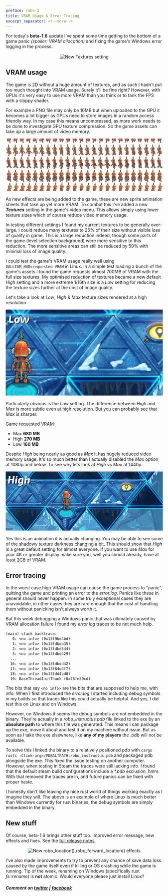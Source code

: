 ```yaml
---
preface: robo-2
title: VRAM Usage & Error Tracing
excerpt_separator: <!--more-->
---
```


For today's **beta-1.6** update I've spent some time getting to the bottom of a game panic _(spoiler: VRAM allocation)_ and fixing the game's Windows error logging in the process.

<p align="center">
  <img align="center"
  src="https://user-images.githubusercontent.com/2331607/55616270-57ff5c80-5789-11e9-9f2e-6cb20b6a38fb.jpg"
  title="New Textures setting" />
</p>

<!--more-->
## VRAM usage
The game is 2D without a huge amount of textures, and as such I hadn't put too much thought into VRAM usage. Surely it'll be fine right? However, with GPUs it's very easy to use more VRAM than you think or to tank the FPS with a sloppy shader.

For example a PNG file may only be 10MB but when uploaded to the GPU it becomes a lot bigger as GPUs need to store images in a random access friendly way. In my case this means uncompressed, as more work needs to be done to investigate GPU texture compression. So the game assets can take up a large amount of video memory.

![](/assets/2019-04-05/robo-walk.png)

As new effects are being added to the game, these are new sprite animation sheets that take up yet more VRAM. To combat this I've added a new ***Textures*** setting in the game's video menu. This allows simply using lower texture sizes which of course reduce video memory usage.

In testing different settings I found my current textures to be generally over-large. I could reduce many textures to 25% of their size without visible loss of quality in game. This is a large reduction indeed, though some parts of the game (level selection background) were more sensitive to this reduction. The more sensitive areas can still be reduced by 50% with minimal loss of image quality.

I could test the game's VRAM usage really well using `GALLIUM_HUD=requested-VRAM` in Linux. In a simple test loading a bunch of the game's assets I found the game requests almost 700MB of VRAM with the full size textures. My optimised reduction of textures became a new default _High_ setting and a more extreme 1/16th size is a _Low_ setting for reducing the texture sizes further at the cost of image quality.

Let's take a look at _Low_, _High_ & _Max_ texture sizes rendered at a high resolution.

![](/assets/2019-04-05/all.webp)

Particularly obvious is the _Low_ setting. The difference between _High_ and _Max_ is more subtle even at high resolution. But you can probably see that _Max_ is sharper.

Game requested VRAM:
* Max **680 MB**
* High **270 MB**
* Low **160 MB**

Despite _High_ being nearly as good as _Max_ it has hugely reduced video memory usage. It's so much better than I actually disabled the _Max_ option at 1080p and below. To see why lets look at _High_ vs _Max_ at 1440p.

![](/assets/2019-04-05/1440-high-max.webp)

Yes this is an animation it is actually changing. You may be able to see some of the shadowy texture darkness changing a bit. This should show that _High_ is a great default setting for almost everyone. If you want to use _Max_ for your 4K or greater display make sure you, well you should already, have at least 2GB of VRAM.

## Error tracing
In the worst case high VRAM usage can cause the game process to "panic", quitting the game and printing an error to the _error.log_. Panics like these in general should never happen. In some truly exceptional cases they are unavoidable, in other cases they are rare enough that the cost of handling them without panicking isn't always worth it.

But this week debugging a Windows panic that was ultimately caused by VRAM allocation failure I found my _error.log_ traces to be not much help.

```
(main) stack backtrace:
   0: <no info> (0x13f9bd4bd)
   1: <no info> (0x13fdbda35)
   2: <no info> (0x13fdbd544)
   3: <no info> (0x13fdbd429)
  ...
  16: <no info> (0x13fdbdd42)
  17: <no info> (0x13f84d4f7)
  18: <no info> (0x13fdd4bd8)
  19: BaseThreadInitThunk (0x76fe59cd)
```
The bits that say `<no info>` are the bits that are supposed to help me, with info. When I first introduced the _error.log_ I started including debug symbols in my builds so that traces like this could actually be helpful. And yes, I did test this on Linux and on Windows.

However, on Windows it seems the debug symbols are not embedded in the binary. They're actually in a _robo_instructus.pdb_ file linked to the exe by an **absolute path** to where this file was generated. This means I can package up the exe, move it about and test it on my machine without issue. But as soon as I take the exe elsewhere, like **any of my players** the .pdb will not be available.

To solve this I linked the binary to a relatively positioned pdb with `cargo rustc -Clink-arg=/PDBALTPATH:robo_instructus.pdb` and packaged pdb alongside the exe. This fixed the issue testing on another computer. However, when testing in Steam the traces were still lacking info. I found that the default steam build configurations include a _*.pdb_ exclusion, hmm. With that removed the traces are in, and future panics can be fixed with proper haste.

I honestly don't like leaving my nice rust world of things working exactly as I imagine they will. The above is an example of where Linux is much better than Windows currently for rust binaries, the debug symbols are simply embedded in the binary.

## New stuff
Of course, beta-1.6 brings other stuff too. Improved error message, new effects and fixes. See the [full release notes](https://github.com/big-ab-games/robo-instructus/releases/tag/beta-1.6).

<p align="center">
  <img align="center"
  src="https://user-images.githubusercontent.com/2331607/55617370-d4933a80-578b-11e9-99c6-35403069ac43.jpg"
  title="New robo_location(),robo_forward_location() effects" />
</p>

I've also made improvements to try to prevent any chance of save data loss caused by the game itself even if killing or OS crashing while the game is running. Tip of the week, renaming on Windows (specifically rust _fs::rename_) is **not** atomic. Would everyone please just install Linux?

##### Comment on [twitter](https://twitter.com/bigabgames/status/1114133095245021184) | [facebook](https://www.facebook.com/bigabgames/posts/2376314672455906)
